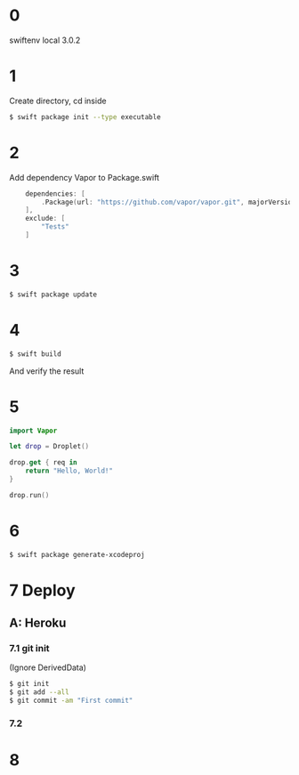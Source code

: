 # 0
swiftenv local 3.0.2

# 1
Create directory, cd inside
```bash
$ swift package init --type executable
```

# 2
Add dependency Vapor to Package.swift
```swift
    dependencies: [
        .Package(url: "https://github.com/vapor/vapor.git", majorVersion: 1, minor: 3)
    ],
    exclude: [
        "Tests"
    ]
```

# 3
```bash
$ swift package update
```

# 4
```swift
$ swift build
```
And verify the result

# 5
```swift
import Vapor

let drop = Droplet()

drop.get { req in
    return "Hello, World!"
}

drop.run()
```

# 6
```bash
$ swift package generate-xcodeproj
```

# 7 Deploy

## A: Heroku

### 7.1 git init 
(Ignore DerivedData)
```bash
$ git init
$ git add --all
$ git commit -am "First commit"
```

### 7.2




# 8
